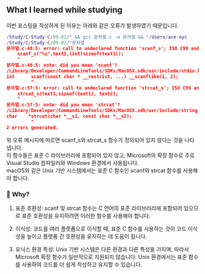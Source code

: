 ## What I learned while studying

이번 포스팅을 작성하게 된 이유는 아래와 같은 오류가 발생하였기 때문입니다.

```lua
/Study/C/Study-C/09-02/" && gcc 문자열.c -o 문자열 && "/Users/ace-oyc
/Study/C/Study-C/09-02/"문자열
문자열.c:48:5: error: call to undeclared function 'scanf_s'; ISO C99 and later do not support implicit function declarations [-Wimplicit-function-declaration]
    scanf_s("%s",text1,(int)sizeof(text1));
    ^
문자열.c:48:5: note: did you mean 'scanf'?
/Library/Developer/CommandLineTools/SDKs/MacOSX.sdk/usr/include/stdio.h:182:6: note: 'scanf' declared here
int      scanf(const char * __restrict, ...) __scanflike(1, 2);
         ^
문자열.c:57:5: error: call to undeclared function 'strcat_s'; ISO C99 and later do not support implicit function declarations [-Wimplicit-function-declaration]
    strcat_s(text1,sizeof(text1), text2);
    ^
문자열.c:57:5: note: did you mean 'strcat'?
/Library/Developer/CommandLineTools/SDKs/MacOSX.sdk/usr/include/string.h:75:7: note: 'strcat' declared here
char    *strcat(char *__s1, const char *__s2);
         ^
2 errors generated.
```

위 오류 메시지에 따르면 scanf_s와 strcat_s 함수가 정의되어 있지 않다는 것을 나타냅니다.  
이 함수들은 표준 C 라이브러리에 포함되어 있지 않고, Microsoft의 확장 함수로 주로 Visual Studio 컴파일러와 Windows 환경에서 사용됩니다.  
macOS와 같은 Unix 기반 시스템에서는 표준 C 함수인 scanf와 strcat 함수를 사용해야 합니다.

### 🤔 Why?

1. 표준 호환성: scanf 및 strcat 함수는 C 언어의 표준 라이브러리에 포함되어 있으므로 표준 호환성을 유지하려면 이러한 함수를 사용해야 합니다.

2. 이식성: 코드를 여러 플랫폼으로 이식할 때, 표준 C 함수를 사용하는 것이 코드 이식성을 높이고 플랫폼 간 호환성을 유지하는 데 도움이 됩니다.

3. 유닉스 환경 특성: Unix 기반 시스템은 다른 환경과 다른 특성을 가지며, 따라서 Microsoft 확장 함수가 일반적으로 지원되지 않습니다. Unix 환경에서는 표준 함수를 사용하여 코드를 더 쉽게 작성하고 유지할 수 있습니다.
